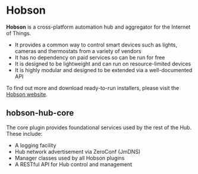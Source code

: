 # Hobson

**Hobson** is a cross-platform automation hub and aggregator for the Internet of Things.

* It provides a common way to control smart devices such as lights, cameras and thermostats from a variety of vendors
* It has no dependency on paid services so can be run for free
* It is designed to be lightweight and can run on resource-limited devices
* It is highly modular and designed to be extended via a well-documented API 

To find out more and download ready-to-run installers, please visit the 
[Hobson website](http://www.hobson-automation.com).

## hobson-hub-core

The core plugin provides foundational services used by the rest of the Hub.
These include:

* A logging facility
* Hub network advertisement via ZeroConf (JmDNS)
* Manager classes used by all Hobson plugins
* A RESTful API for Hub control and management